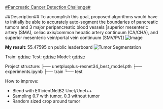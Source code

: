 [#Pancreatic Cancer Detection Challenge#](https://www.topcoder.com/challenges/a96a2d2e-2b0c-4864-872b-3086242ee0ef)

##Description##
To accomplish this goal, proposed algorithms would have to initially be able to accurately auto-segment the boundaries of pancreatic tumors and 3 major peripancreatic blood vessels [superior mesenteric artery (SMA), celiac axis/common hepatic artery continuum (CA/CHA), and superior mesenteric vein/portal vein continuum (SMV/PV)]
![Image](https://lh3.googleusercontent.com/8Xp5DVSu1T6tVWgkLQhMFbWUQ--FNQ6hD2TnMEwoDRL95MSPV7Bsv2Drlq8boFuFZjxdR6BP4BqI2dygUPQD0FnGLVmA9oQS0BHBpkFV9m0R3W2ZilSEscL5_DNUvPHO3I4QoqFO)

**My result**: 55.47595 on public leaderboard
![Tumor Segmentation]()

Train: [gdrive](https://drive.google.com/file/d/1VATCc18rOy8s5bD_ELxHCC4EbO0l91zU/view)
Test: [gdrive](https://drive.google.com/file/d/1ovHmEUFUXgXM7XLWR9PcnbYaepb_migT/view)
Model: [gdrive](https://drive.google.com/file/d/1rEsGESUilxBN8GgJVWouG0zfSXb3Efd8/view?usp=sharing)

Project structure:
├── unetplusplus-resnet34\_best\_model.pth
├── experiments.ipynb
├── train
└── test

How to improve:
- Blend with EfficientNetB2 Unet/Unet++
- Sampling 0.7 with tumor, 0.3 without tumor
- Random sized crop around tumor
